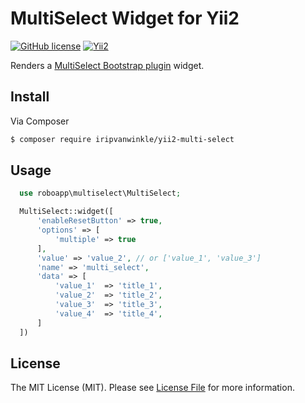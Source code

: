 # MultiSelect Widget for Yii2

[![GitHub license](https://img.shields.io/badge/license-MIT-blue.svg?style=flat-square)](https://raw.githubusercontent.com/iripvanwinkle/yii2-multi-select/master/LICENSE) [![Yii2](https://img.shields.io/badge/Powered_by-Yii_Framework-green.svg?style=flat-square)](http://www.yiiframework.com/)

Renders a [MultiSelect Bootstrap plugin](http://davidstutz.github.io/bootstrap-multiselect) widget.

## Install

Via Composer

``` bash
$ composer require iripvanwinkle/yii2-multi-select
```

## Usage

``` php
  use roboapp\multiselect\MultiSelect;

  MultiSelect::widget([
      'enableResetButton' => true,
      'options' => [
          'multiple' => true
      ],
      'value' => 'value_2', // or ['value_1', 'value_3']
      'name' => 'multi_select',
      'data' => [
          'value_1'  => 'title_1',
          'value_2'  => 'title_2',
          'value_3'  => 'title_3',
          'value_4'  => 'title_4',
      ]
  ])
```

## License

The MIT License (MIT). Please see [License File](LICENSE.md) for more information.

